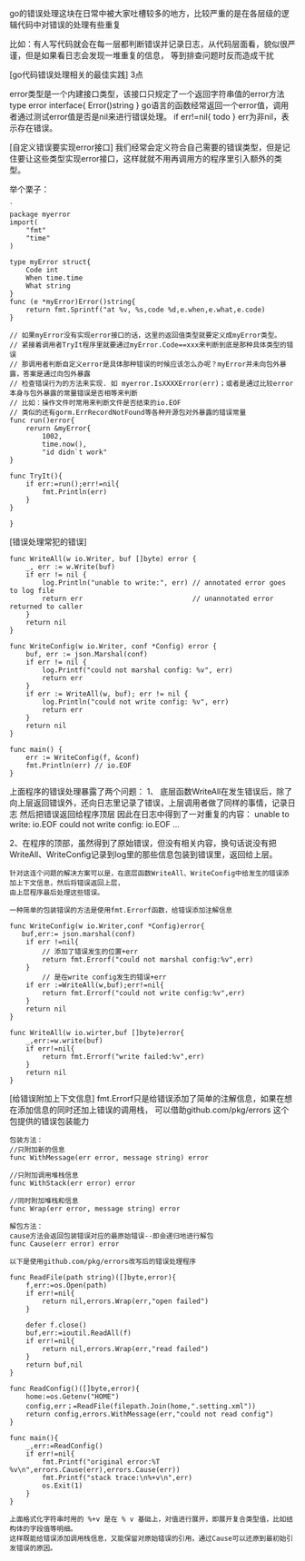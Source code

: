 go的错误处理这块在日常中被大家吐槽较多的地方，比较严重的是在各层级的逻辑代码中对错误的处理有些重复

比如：有人写代码就会在每一层都判断错误并记录日志，从代码层面看，貌似很严谨，但是如果看日志会发现一堆重复的信息，
    等到排查问题时反而造成干扰

[go代码错误处理相关的最佳实践] 3点

error类型是一个内建接口类型，该接口只规定了一个返回字符串值的error方法
    type error interface{
        Error()string
    }
    go语言的函数经常返回一个error值，调用者通过测试error值是否是nil来进行错误处理。
    if err!=nil{
        todo
    }
    err为非nil，表示存在错误。
    

[自定义错误要实现error接口]
我们经常会定义符合自己需要的错误类型，但是记住要让这些类型实现error接口，这样就就不用再调用方的程序里引入额外的类型。

举个栗子：
    
    `
    package myerror
    import(
        "fmt"
        "time"
    )
        
    type myError struct{
        Code int
        When time.time
        What string
    }
    func (e *myError)Error()string{
        return fmt.Sprintf("at %v, %s,code %d,e.when,e.what,e.code)
    }
    
    // 如果myError没有实现error接口的话，这里的返回值类型就要定义成myError类型。
    // 紧接着调用者TryIt程序里就要通过myError.Code==xxx来判断到底是那种具体类型的错误
    // 那调用者判断自定义error是具体那种错误的时候应该怎么办呢？myError并未向包外暴露，答案是通过向包外暴露
    // 检查错误行为的方法来实现. 如 myerror.IsXXXXError(err)；或者是通过比较error本身与包外暴露的常量错误是否相等来判断
    // 比如：操作文件时常用来判断文件是否结束的io.EOF
    // 类似的还有gorm.ErrRecordNotFound等各种开源包对外暴露的错误常量
    func run()error{
        rerurn &myError{
            1002,
            time.now(),
            "id didn`t work"
    }

    func TryIt(){
        if err:=run();err!=nil{
            fmt.Println(err)
        }
    }

    }

[错误处理常犯的错误]

    func WriteAll(w io.Writer, buf []byte) error {
        _, err := w.Write(buf)
        if err != nil {
            log.Println("unable to write:", err) // annotated error goes to log file
            return err                           // unannotated error returned to caller
        }
        return nil
    }

    func WriteConfig(w io.Writer, conf *Config) error {
        buf, err := json.Marshal(conf)
        if err != nil {
            log.Printf("could not marshal config: %v", err)
            return err
        }
        if err := WriteAll(w, buf); err != nil {
            log.Println("could not write config: %v", err)
            return err
        }
        return nil
    }

    func main() {
        err := WriteConfig(f, &conf)
        fmt.Println(err) // io.EOF
    }

上面程序的错误处理暴露了两个问题：
1、 底层函数WriteAll在发生错误后，除了向上层返回错误外，还向日志里记录了错误，上层调用者做了同样的事情，记录日志
    然后把错误返回给程序顶层
    因此在日志中得到了一对重复的内容：
    unable to write: io.EOF
    could not write config: io.EOF
    ...

2、在程序的顶部，虽然得到了原始错误，但没有相关内容，换句话说没有把WriteAll、WriteConfig记录到log里的那些信息包装到错误里，返回给上层。
    
    针对这连个问题的解决方案可以是，在底层函数WriteAll、WriteConfig中给发生的错误添加上下文信息，然后将错误返回上层，
    由上层程序最后处理这些错误。
    
    一种简单的包装错误的方法是使用fmt.Errorf函数，给错误添加注解信息
    
    func WriteConfig(w io.Writer,conf *Config)error{
       buf,err:= json.marshal(conf)
        if err !=nil{
            // 添加了错误发生的位置+err
            return fmt.Errorf("could not marshal config:%v",err)
        }
            // 是在write config发生的错误+err
        if err :=WriteAll(w,buf);err!=nil{
            return fmt.Errorf("could not write config:%v",err)
        }
        return nil
    }
    
    func WriteAll(w io.wirter,buf []byte)error{
        _,err:=w.write(buf)
        if err!=nil{
            return fmt.Errorf("write failed:%v",err)
        }
        return nil
    }

[给错误附加上下文信息]
    fmt.Errorf只是给错误添加了简单的注解信息，如果在想在添加信息的同时还加上错误的调用栈，
    可以借助github.com/pkg/errors 这个包提供的错误包装能力
    
    包装方法：
    //只附加新的信息
    func WithMessage(err error, message string) error
    
    //只附加调用堆栈信息
    func WithStack(err error) error
    
    //同时附加堆栈和信息
    func Wrap(err error, message string) error

    解包方法：
    cause方法会返回包装错误对应的最原始错误--即会递归地进行解包
    func Cause(err error) error

    以下是使用github.com/pkg/errors改写后的错误处理程序
    
    func ReadFile(path string)([]byte,error){
        f,err:=os.Open(path)
        if err!=nil{
            return nil,errors.Wrap(err,"open failed")
        }

        defer f.close()
        buf,err:=ioutil.ReadAll(f)
        if err!=nil{
            return nil,errors.Wrap(err,"read failed")
        }
        return buf,nil
    }

    func ReadConfig()([]byte,error){
        home:=os.Getenv("HOME")
        config,err；=ReadFile(filepath.Join(home,".setting.xml"))
        return config,errors.WithMessage(err,"could not read config")
    }
    
    func main(){
        _,err:=ReadConfig()
        if err!=nil{
            fmt.Printf("original error:%T %v\n",errors.Cause(err),errors.Cause(err))
            fmt.Printf("stack trace:\n%+v\n",err)
            os.Exit(1)
        }
    }
    
    上面格式化字符串时用的 %+v 是在 % v 基础上，对值进行展开，即展开复合类型值，比如结构体的字段值等明细。
    这样既能给错误添加调用栈信息，又能保留对原始错误的引用，通过Cause可以还原到最初始引发错误的原因。
    
